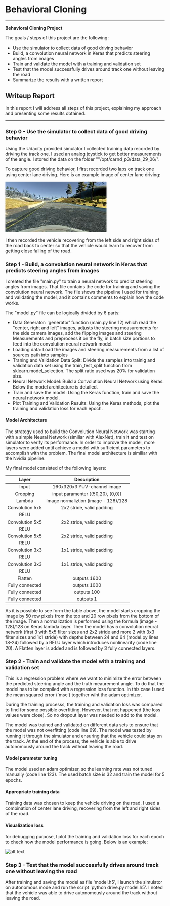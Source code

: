 # **Behavioral Cloning** 

---

**Behavioral Cloning Project**

The goals / steps of this project are the following:
* Use the simulator to collect data of good driving behavior
* Build, a convolution neural network in Keras that predicts steering angles from images
* Train and validate the model with a training and validation set
* Test that the model successfully drives around track one without leaving the road
* Summarize the results with a written report


[//]: # (Image References)

[image1]: ./examples/center_image.jpg "Center Image"
[image2]: ./examples/loss.png "Visualization loss"

## Writeup Report

In this report I will address all steps of this project, explaining my approach and presenting some results obtained.

---
### Step 0 - Use the simulator to collect data of good driving behavior

Using the Udacity provided simulator I collected training data recorded by driving the track one. I used an analog joystick to get better measurements of the angle. I stored the data on the folder ""/opt/carnd_p3/data_29_06/".

To capture good driving behavior, I first recorded two laps on track one using center lane driving. Here is an example image of center lane driving:

![alt text][image1]

I then recorded the vehicle recovering from the left side and right sides of the road back to center so that the vehicle would learn to recover from getting close falling of the road.

### Step 1 - Build, a convolution neural network in Keras that predicts steering angles from images

I created the file "main.py" to train a neural network to predict steering angles from images. That file contains the code for training and saving the convolution neural network. The file shows the pipeline I used for training and validating the model, and it contains comments to explain how the code works.

The "model.py" file can be logically divided by 6 parts:

* Data Generator: 'generator' function (main.py line 12) which read the "center, right and left" images, adjusts the steering measurements for the side camera images, add the flipping images and steering Measurements and preprocess it on the fly, in batch size portions to feed into the convolution neural network model.
* Loading data: Load the images and steering measurements from a list of sources path into samples
* Traning and Validation Data Split: Divide the samples into trainig and validation data set using the train_test_split function from sklearn.model_selection. The split ratio used was 20% for validation size.
* Neural Network Model: Build a Convolution Neural Network using Keras. Below the model architecture is detailed.
* Train and save the model: Using the Keras function, train and save the neural network model.
* Plot Training and Validation Results: Using the Keras methods, plot the training and validation loss for each epoch.


####  Model Architecture

The strategy used to build the Convolution Neural Network was starting with a simple Neural Network (similiar with AlexNet), train it and test on simulator to verify its performance. In order to improve the model, more layers were added until achieve a model with sufficient parameters to accomplish with the problem. The final model architecture is similiar with the Nvidia pipeline.

My final model consisted of the following layers:

| Layer         		|     Description	        					| 
|:---------------------:|:---------------------------------------------:| 
| Input         		| 160x320x3 YUV-channel image					| 
| Cropping          	| input paramenter ((50,20), (0,0))				| 
| Lambda         		| Image normaliztion (image - 128)/128			| 
| Convolution 5x5     	| 2x2 stride, valid padding 					|
| RELU					|												|
| Convolution 5x5     	| 2x2 stride, valid padding					 	|
| RELU					|												|
| Convolution 5x5     	| 2x2 stride, valid padding 					|
| RELU					|												|
| Convolution 3x3     	| 1x1 stride, valid padding					 	|
| RELU					|												|
| Convolution 3x3     	| 1x1 stride, valid padding 					|
| RELU					|												|
| Flatten				| outputs 1600  								|
| Fully connected 		| outputs 1000 									|
| Fully connected 		| outputs 100 									|
| Fully connected 		| outputs 1 									|

As it is possible to see form the table above, the model starts cropping the image by 50 row pixels from the top and 20 row pixels from the bottom of the image. Then a normalization is performed using the formula (image - 128)/128 on Keras lambda layer. Then the model has 5 convolution neural network (first 3 with 5x5 filter sizes and 2x2 stride and more 2 with 3x3 filter sizes and 1x1 stride) with depths between 24 and 64 (model.py lines 18-24) followed by a RELU layer which introduces nonlinearity (code line 20). A Flatten layer is added and is followed by 3 fully connected layers.


### Step 2 - Train and validate the model with a training and validation set

This is a regression problem where we want to minimize the error between the predicted steering angle and the truth meaurement angle. To do that the model has to be compiled with a regression loss function. In this case I used the mean squared error ('mse') together wiht the adam optimizer.

During the training processs, the training and validation loss was compared to find for some possible overfitting. However, that not happened (the loss values were close). So no dropout layer was needed to add to the model.

The model was trained and validated on different data sets to ensure that the model was not overfitting (code line 69). The model was tested by running it through the simulator and ensuring that the vehicle could stay on the track. At the end of the process, the vehicle is able to drive autonomously around the track without leaving the road.

#### Model parameter tuning

The model used an adam optimizer, so the learning rate was not tuned manually (code line 123). The used batch size is 32 and train the model for 5 epochs.

#### Appropriate training data

Training data was chosen to keep the vehicle driving on the road. I used a combination of center lane driving, recovering from the left and right sides of the road.

#### Visualization loss

for debugging purpose, I plot the training and validation loss for each epoch to check how the model performance is going. Below is an example:

![alt text][image2]


### Step 3 - Test that the model successfully drives around track one without leaving the road

After training and saving the model as file 'model.h5', I launch the simulator on autonomous mode and run the script 'python drive.py model.h5'. I noted that the vehicle was able to drive autonomously around the track without leaving the road.
